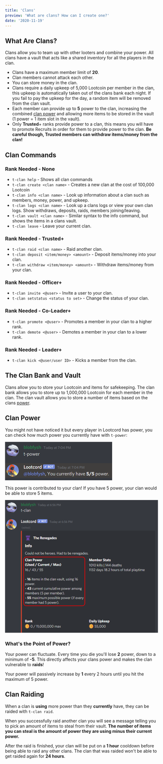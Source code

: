 ```yaml
---
title: 'Clans'
preview: 'What are clans? How can I create one?'
date: '2020-11-19'
---
```


## What Are Clans?

Clans allow you to team up with other looters and combine your power. All clans have a vault that acts like a shared inventory for all the players in the clan.

- Clans have a maximum member limit of **20**.
- Clan members cannot attack each other.
- You can store money in the clan.
- Clans require a daily upkeep of 5,000 Lootcoin per member in the clan, this upkeep is automatically taken out of the clans bank each night. If you fail to pay the upkeep for the day, a random item will be removed from the clan vault.
- Each member can provide up to **5** power to the clan, increasing the combined [clan power](#clan-power) and allowing more items to be stored in the vault (1 power = 1 item slot in the vault).
- Only **Trusted**+ ranks provide power to a clan, this means you will have to promote Recruits in order for them to provide power to the clan. **Be careful though, Trusted members can withdraw items/money from the clan!**

## Clan Commands

### Rank Needed - None

- `t-clan help` - Shows all clan commands
- `t-clan create <clan name>` - Creates a new clan at the cost of 100,000 Lootcoin
- `t-clan info <clan name>` - Look up information about a clan such as members, money, power, and upkeep.
- `t-clan logs <clan name>` - Look up a clans logs or view your own clan logs. Show withdraws, deposits, raids, members joining/leaving.
- `t-clan vault <clan name>` - Similar syntax to the info command, but shows the items in a clans vault.
- `t-clan leave` - Leave your current clan.

### Rank Needed - Trusted+

- `t-clan raid <clan name>` - Raid another clan.
- `t-clan deposit <item/money> <amount>` - Deposit items/money into your clan.
- `t-clan withdraw <item/money> <amount>` - Withdraw items/money from your clan.

### Rank Needed - Officer+

- `t-clan invite <@user>` - Invite a user to your clan.
- `t-clan setstatus <status to set>` - Change the status of your clan.

### Rank Needed - Co-Leader+

- `t-clan promote <@user>` - Promotes a member in your clan to a higher rank.
- `t-clan demote <@user>` - Demotes a member in your clan to a lower rank.

### Rank Needed - Leader+

- `t-clan kick <@user/user ID>` - Kicks a member from the clan.

## The Clan Bank and Vault

Clans allow you to store your Lootcoin and items for safekeeping. The clan bank allows you to store up to 1,000,000 Lootcoin for each member in the clan. The clan vault allows you to store a number of items based on the clans [power](#clan-power).

## Clan Power

You might not have noticed it but every player in Lootcord has power, you can check how much power you currently have with `t-power`:

![power command example](./power.png)

This power is contributed to your clan! If you have 5 power, your clan would be able to store 5 items.

![clan power example](./clan_power.png)

### What's the Point of Power?

Your power can fluctuate. Every time you die you'll lose **2** power, down to a minimum of **-5**. This directly affects your clans power and makes the clan vulnerable to **raids**!

Your power will passively increase by **1** every 2 hours until you hit the maximum of 5 power.

## Clan Raiding

When a clan is **using** more power than they **currently** have, they can be raided with `t-clan raid`.

When you successfully raid another clan you will see a message telling you to pick an amount of items to steal from their vault. **The number of items you can steal is the amount of power they are using minus their current power.**


After the raid is finished, your clan will be put on a **1 hour** cooldown before being able to raid any other clans. The clan that was raided won't be able to get raided again for **24 hours**.